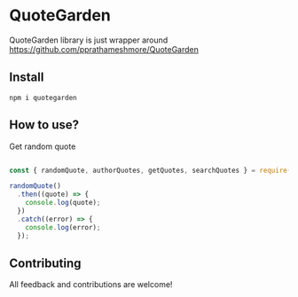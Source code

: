 # QuoteGarden

QuoteGarden library is just wrapper around https://github.com/pprathameshmore/QuoteGarden

## Install

```
npm i quotegarden
```

## How to use?

Get random quote

```javascript

const { randomQuote, authorQuotes, getQuotes, searchQuotes } = require("quotegarden");

randomQuote()
  .then((quote) => {
    console.log(quote);
  })
  .catch((error) => {
    console.log(error);
  });

  ```

## Contributing
All feedback and contributions are welcome!


